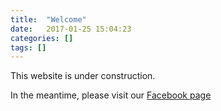 ```yaml
---
title:  "Welcome"
date:   2017-01-25 15:04:23
categories: []
tags: []
---
```

This website is under construction.

In the meantime, please visit our [Facebook page](http://fb.me/ZinuCollection/)
